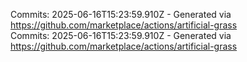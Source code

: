 Commits: 2025-06-16T15:23:59.910Z - Generated via https://github.com/marketplace/actions/artificial-grass
<br>
Commits: 2025-06-16T15:23:59.910Z - Generated via https://github.com/marketplace/actions/artificial-grass
<br>
